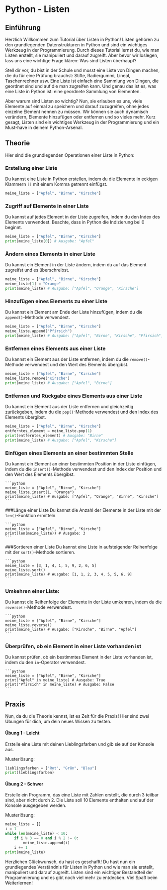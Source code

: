 

# Python - Listen

## Einführung
Herzlich Willkommen zum Tutorial über Listen in Python! Listen gehören zu den grundlegenden Datenstrukturen in Python und sind ein wichtiges Werkzeug in der Programmierung. Durch dieses Tutorial lernst du, wie man Listen erstellt, sie manipuliert und darauf zugreift. Aber bevor wir loslegen, lass uns eine wichtige Frage klären: Was sind Listen überhaupt?

Stell dir vor, du bist in der Schule und musst eine Liste von Dingen machen, die du für eine Prüfung brauchst: Stifte, Radiergummi, Lineal, Taschenrechner usw. Eine Liste ist einfach eine Sammlung von Dingen, die geordnet sind und auf die man zugreifen kann. Und genau das ist es, was eine Liste in Python ist: eine geordnete Sammlung von Elementen.

Aber warum sind Listen so wichtig? Nun, sie erlauben es uns, viele Elemente auf einmal zu speichern und darauf zuzugreifen, ohne jedes einzelne Element nennen zu müssen. Wir können sie auch dynamisch verändern, Elemente hinzufügen oder entfernen und so vieles mehr. Kurz gesagt, Listen sind ein wichtiges Werkzeug in der Programmierung und ein Must-have in deinem Python-Arsenal.

## Theorie

Hier sind die grundlegenden Operationen einer Liste in Python:

### Erstellung einer Liste
Du kannst eine Liste in Python erstellen, indem du die Elemente in eckigen Klammern `[]` mit einem Komma getrennt einfügst.

```python
meine_liste = ["Apfel", "Birne", "Kirsche"]
```

### Zugriff auf Elemente in einer Liste
Du kannst auf jedes Element in der Liste zugreifen, indem du den Index des Elements verwendest. Beachte, dass in Python die Indizierung bei 0 beginnt.

```python
meine_liste = ["Apfel", "Birne", "Kirsche"]
print(meine_liste[0]) # Ausgabe: "Apfel"
```

### Ändern eines Elements in einer Liste
Du kannst ein Element in der Liste ändern, indem du auf das Element zugreifst und es überschreibst.

```python
meine_liste = ["Apfel", "Birne", "Kirsche"]
meine_liste[1] = "Orange"
print(meine_liste) # Ausgabe: ["Apfel", "Orange", "Kirsche"]
```

### Hinzufügen eines Elements zu einer Liste
Du kannst ein Element am Ende der Liste hinzufügen, indem du die `append()`-Methode verwendest.

```python
meine_liste = ["Apfel", "Birne", "Kirsche"]
meine_liste.append("Pfirsich")
print(meine_liste) # Ausgabe: ["Apfel", "Birne", "Kirsche", "Pfirsich"]
```

### Entfernen eines Elements aus einer Liste
Du kannst ein Element aus der Liste entfernen, indem du die `remove()`-Methode verwendest und den Wert des Elements übergibst.

```python
meine_liste = ["Apfel", "Birne", "Kirsche"]
meine_liste.remove("Kirsche")
print(meine_liste) # Ausgabe: ["Apfel", "Birne"]
```

### Entfernen und Rückgabe eines Elements aus einer Liste
Du kannst ein Element aus der Liste entfernen und gleichzeitig zurückgeben, indem du die `pop()`-Methode verwendest und den Index des Elements übergibst.

```python
meine_liste = ["Apfel", "Birne", "Kirsche"]
entferntes_element = meine_liste.pop(1)
print(entferntes_element) # Ausgabe: "Birne"
print(meine_liste) # Ausgabe: ["Apfel", "Kirsche"]
```

### Einfügen eines Elements an einer bestimmten Stelle
Du kannst ein Element an einer bestimmten Position in der Liste einfügen, indem du die `insert()`-Methode verwendest und den Index der Position und den Wert des Elements übergibst.

    ```python
    meine_liste = ["Apfel", "Birne", "Kirsche"]
    meine_liste.insert(1, "Orange")
    print(meine_liste) # Ausgabe: ["Apfel", "Orange", "Birne", "Kirsche"]
    ```

###Länge einer Liste
Du kannst die Anzahl der Elemente in der Liste mit der `len()`-Funktion ermitteln.

    ```python
    meine_liste = ["Apfel", "Birne", "Kirsche"]
    print(len(meine_liste)) # Ausgabe: 3
    ```

###Sortieren einer Liste
Du kannst eine Liste in aufsteigender Reihenfolge mit der `sort()`-Methode sortieren.

    ```python
    meine_liste = [3, 1, 4, 1, 5, 9, 2, 6, 5]
    meine_liste.sort()
    print(meine_liste) # Ausgabe: [1, 1, 2, 3, 4, 5, 5, 6, 9]
    ```

### Umkehren einer Liste:
Du kannst die Reihenfolge der Elemente in der Liste umkehren, indem du die `reverse()`-Methode verwendest.

    ```python
    meine_liste = ["Apfel", "Birne", "Kirsche"]
    meine_liste.reverse()
    print(meine_liste) # Ausgabe: ["Kirsche", "Birne", "Apfel"]
    ```

### Überprüfen, ob ein Element in einer Liste vorhanden ist
Du kannst prüfen, ob ein bestimmtes Element in der Liste vorhanden ist, indem du den `in`-Operator verwendest.

    ```python
    meine_liste = ["Apfel", "Birne", "Kirsche"]
    print("Apfel" in meine_liste) # Ausgabe: True
    print("Pfirsich" in meine_liste) # Ausgabe: False
    ```

## Praxis
Nun, da du die Theorie kennst, ist es Zeit für die Praxis! Hier sind zwei Übungen für dich, um dein neues Wissen zu testen.

#### Übung 1 - Leicht
Erstelle eine Liste mit deinen Lieblingsfarben und gib sie auf der Konsole aus.

Musterlösung:

```python
lieblingsfarben = ["Rot", "Grün", "Blau"]
print(lieblingsfarben)
```

#### Übung 2 - Schwer
Erstelle ein Programm, das eine Liste mit Zahlen erstellt, die durch 3 teilbar sind, aber nicht durch 2. Die Liste soll 10 Elemente enthalten und auf der Konsole ausgegeben werden.

Musterlösung:

```python
meine_liste = []
i = 1
while len(meine_liste) < 10:
    if i % 3 == 0 and i % 2 != 0:
        meine_liste.append(i)
    i += 1
print(meine_liste)
```

Herzlichen Glückwunsch, du hast es geschafft! Du hast nun ein grundlegendes Verständnis für Listen in Python und wie man sie erstellt, manipuliert und darauf zugreift. Listen sind ein wichtiger Bestandteil der Programmierung und es gibt noch viel mehr zu entdecken. Viel Spaß beim Weiterlernen!

